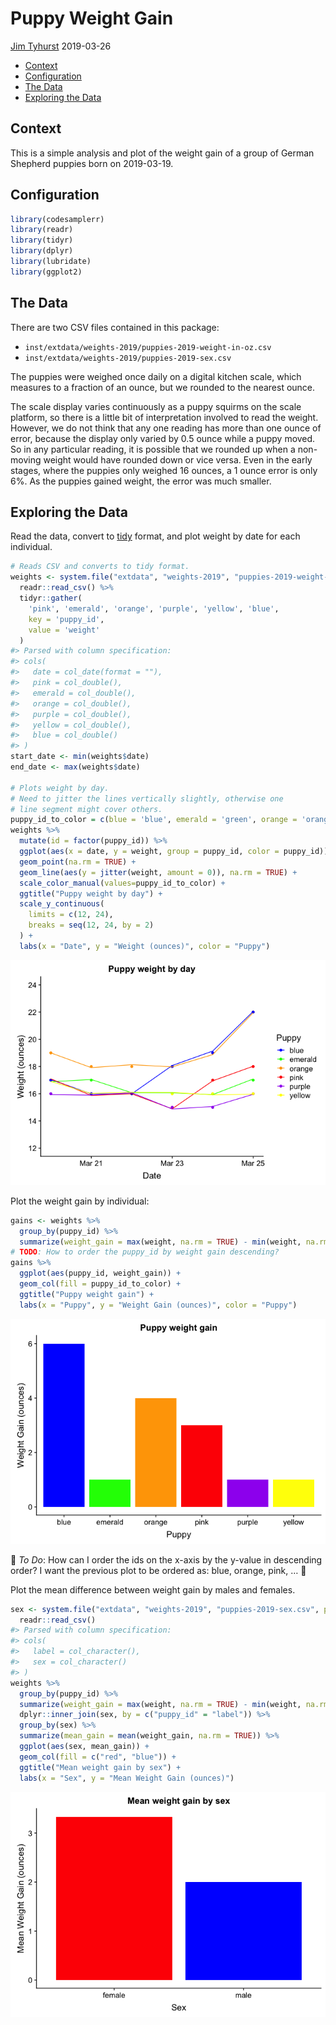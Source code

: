 Puppy Weight Gain
================
[Jim Tyhurst](https://www.jimtyhurst.com/)
2019-03-26

  - [Context](#context)
  - [Configuration](#configuration)
  - [The Data](#the-data)
  - [Exploring the Data](#exploring-the-data)

## Context

This is a simple analysis and plot of the weight gain of a group of
German Shepherd puppies born on 2019-03-19.

## Configuration

``` r
library(codesamplerr)
library(readr)
library(tidyr)
library(dplyr)
library(lubridate)
library(ggplot2)
```

## The Data

There are two CSV files contained in this package:

  - `inst/extdata/weights-2019/puppies-2019-weight-in-oz.csv`
  - `inst/extdata/weights-2019/puppies-2019-sex.csv`

The puppies were weighed once daily on a digital kitchen scale, which
measures to a fraction of an ounce, but we rounded to the nearest ounce.

The scale display varies continuously as a puppy squirms on the scale
platform, so there is a little bit of interpretation involved to read
the weight. However, we do not think that any one reading has more than
one ounce of error, because the display only varied by 0.5 ounce while a
puppy moved. So in any particular reading, it is possible that we
rounded up when a non-moving weight would have rounded down or vice
versa. Even in the early stages, where the puppies only weighed 16
ounces, a 1 ounce error is only 6%. As the puppies gained weight, the
error was much smaller.

## Exploring the Data

Read the data, convert to
[tidy](https://www.jstatsoft.org/article/view/v059i10/) format, and plot
weight by date for each individual.

``` r
# Reads CSV and converts to tidy format.
weights <- system.file("extdata", "weights-2019", "puppies-2019-weight-in-oz.csv", package = "codesamplerr") %>% 
  readr::read_csv() %>% 
  tidyr::gather(
    'pink', 'emerald', 'orange', 'purple', 'yellow', 'blue',
    key = 'puppy_id',
    value = 'weight'
  )
#> Parsed with column specification:
#> cols(
#>   date = col_date(format = ""),
#>   pink = col_double(),
#>   emerald = col_double(),
#>   orange = col_double(),
#>   purple = col_double(),
#>   yellow = col_double(),
#>   blue = col_double()
#> )
start_date <- min(weights$date)
end_date <- max(weights$date)

# Plots weight by day.
# Need to jitter the lines vertically slightly, otherwise one 
# line segment might cover others.
puppy_id_to_color = c(blue = 'blue', emerald = 'green', orange = 'orange', pink = 'red', purple = 'purple', yellow = 'yellow')
weights %>% 
  mutate(id = factor(puppy_id)) %>% 
  ggplot(aes(x = date, y = weight, group = puppy_id, color = puppy_id)) + 
  geom_point(na.rm = TRUE) +
  geom_line(aes(y = jitter(weight, amount = 0)), na.rm = TRUE) + 
  scale_color_manual(values=puppy_id_to_color) +
  ggtitle("Puppy weight by day") +
  scale_y_continuous(
    limits = c(12, 24), 
    breaks = seq(12, 24, by = 2)
  ) + 
  labs(x = "Date", y = "Weight (ounces)", color = "Puppy")
```

![](PuppyWeightGain-2019_files/figure-gfm/unnamed-chunk-2-1.png)<!-- -->

Plot the weight gain by individual:

``` r
gains <- weights %>% 
  group_by(puppy_id) %>% 
  summarize(weight_gain = max(weight, na.rm = TRUE) - min(weight, na.rm = TRUE))
# TODO: How to order the puppy_id by weight gain descending?
gains %>% 
  ggplot(aes(puppy_id, weight_gain)) + 
  geom_col(fill = puppy_id_to_color) + 
  ggtitle("Puppy weight gain") +
  labs(x = "Puppy", y = "Weight Gain (ounces)", color = "Puppy")
```

![](PuppyWeightGain-2019_files/figure-gfm/unnamed-chunk-3-1.png)<!-- -->

🔻 *To Do*: How can I order the ids on the x-axis by the y-value in
descending order? I want the previous plot to be ordered as: blue,
orange, pink, … 🔺

Plot the mean difference between weight gain by males and
females.

``` r
sex <- system.file("extdata", "weights-2019", "puppies-2019-sex.csv", package = "codesamplerr") %>% 
  readr::read_csv()
#> Parsed with column specification:
#> cols(
#>   label = col_character(),
#>   sex = col_character()
#> )
weights %>% 
  group_by(puppy_id) %>% 
  summarize(weight_gain = max(weight, na.rm = TRUE) - min(weight, na.rm = TRUE)) %>% 
  dplyr::inner_join(sex, by = c("puppy_id" = "label")) %>% 
  group_by(sex) %>% 
  summarize(mean_gain = mean(weight_gain, na.rm = TRUE)) %>% 
  ggplot(aes(sex, mean_gain)) + 
  geom_col(fill = c("red", "blue")) + 
  ggtitle("Mean weight gain by sex") +
  labs(x = "Sex", y = "Mean Weight Gain (ounces)")
```

![](PuppyWeightGain-2019_files/figure-gfm/unnamed-chunk-4-1.png)<!-- -->

